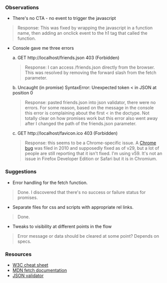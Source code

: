 ### Observations

* There's no CTA - no event to trigger the javascript
>Response: This was fixed by wrapping the javascript in a function name, then adding an onclick event to the h1 tag that called the function.

* Console gave me three errors

  a. GET http://localhost/friends.json 403 (Forbidden)
    >Response: I can access /friends.json directly from the browser. This was resolved by removing the forward slash from the fetch parameter.

  b. Uncaught (in promise) SyntaxError: Unexpected token < in JSON at position 0
    >Response: pasted friends.json into json validator, there were no errors. For some reason, based on the message in the console this error is complaining about the first < in the doctype. Not totally clear on how promises work but this error also went away after I changed the path of the friends.json parameter.

  c. GET http://localhost/favicon.ico 403 (Forbidden)
    >Response: this seems to be a Chrome-specific issue. A [Chrome bug](  https://bugs.chromium.org/p/chromium/issues/detail?id=39402#c47) was filed in 2010 and supposedly fixed as of v29, but a lot of people are still reporting that it isn't fixed. I'm using v59.
  It's not an issue in Firefox Developer Edition or Safari but it is in Chromium.

### Suggestions
- Error handling for the fetch function.
> Done. I discovered that there's no success or failure status for promises.

- Separate files for css and scripts with appropriate rel links.
> Done.

- Tweaks to visibility at different points in the flow
> Error message or data should be cleared at some point? Depends on specs.


### Resources

- [W3C cheat sheet](https://www.w3.org/2009/cheatsheet/)
- [MDN fetch documentation ](https://developer.mozilla.org/en-US/docs/Web/API/Fetch_API/Using_Fetch)
- [JSON validator](https://jsonformatter.curiousconcept.com/)
